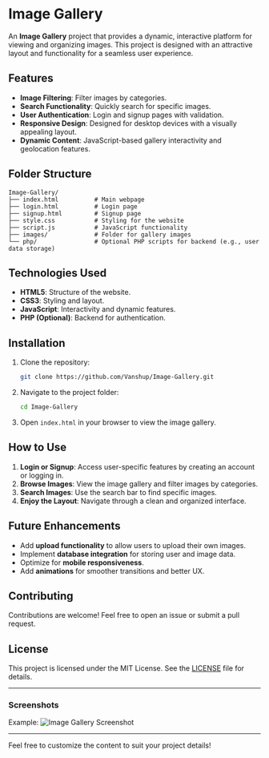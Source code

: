 # Image Gallery

An **Image Gallery** project that provides a dynamic, interactive platform for viewing and organizing images. This project is designed with an attractive layout and functionality for a seamless user experience.

## Features

- **Image Filtering**: Filter images by categories.
- **Search Functionality**: Quickly search for specific images.
- **User Authentication**: Login and signup pages with validation.
- **Responsive Design**: Designed for desktop devices with a visually appealing layout.
- **Dynamic Content**: JavaScript-based gallery interactivity and geolocation features.

## Folder Structure

```
Image-Gallery/
├── index.html          # Main webpage
├── login.html          # Login page
├── signup.html         # Signup page
├── style.css           # Styling for the website
├── script.js           # JavaScript functionality
├── images/             # Folder for gallery images
└── php/                # Optional PHP scripts for backend (e.g., user data storage)
```

## Technologies Used

- **HTML5**: Structure of the website.
- **CSS3**: Styling and layout.
- **JavaScript**: Interactivity and dynamic features.
- **PHP (Optional)**: Backend for authentication.

## Installation

1. Clone the repository:
   ```bash
   git clone https://github.com/Vanshup/Image-Gallery.git
   ```

2. Navigate to the project folder:
   ```bash
   cd Image-Gallery
   ```

3. Open `index.html` in your browser to view the image gallery.

## How to Use

1. **Login or Signup**: Access user-specific features by creating an account or logging in.
2. **Browse Images**: View the image gallery and filter images by categories.
3. **Search Images**: Use the search bar to find specific images.
4. **Enjoy the Layout**: Navigate through a clean and organized interface.

## Future Enhancements

- Add **upload functionality** to allow users to upload their own images.
- Implement **database integration** for storing user and image data.
- Optimize for **mobile responsiveness**.
- Add **animations** for smoother transitions and better UX.

## Contributing

Contributions are welcome! Feel free to open an issue or submit a pull request.

## License

This project is licensed under the MIT License. See the [LICENSE](LICENSE) file for details.

---

### Screenshots

Example:
![Image Gallery Screenshot](screenshot.png)

---

Feel free to customize the content to suit your project details!
